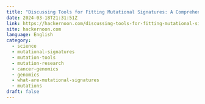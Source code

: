 ```yaml
---
title: "Discussing Tools for Fitting Mutational Signatures: A Comprehensive Comparison"
date: 2024-03-18T21:31:51Z
link: https://hackernoon.com/discussing-tools-for-fitting-mutational-signatures-a-comprehensive-comparison?source=rss&utm_medium=RSS&utm_source=news.12bit.vn
site: hackernoon.com
language: English
category:
  - science
  - mutational-signatures
  - mutation-tools
  - mutation-research
  - cancer-genomics
  - genomics
  - what-are-mutational-signatures
  - mutations
draft: false
---
```

